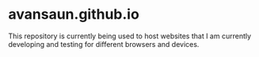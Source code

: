 # avansaun.github.io
This repository is currently being used to host websites that I am currently developing and testing for different browsers and devices.
